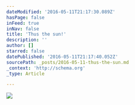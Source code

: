 ```yaml
---
dateModified: '2016-05-11T21:17:30.089Z'
hasPage: false
inFeed: true
inNav: false
title: 'Thus the sun!'
description: ''
author: []
starred: false
datePublished: '2016-05-11T21:17:40.052Z'
sourcePath: _posts/2016-05-11-thus-the-sun.md
_context: 'http://schema.org'
_type: Article

---
```

![](https://the-grid-user-content.s3-us-west-2.amazonaws.com/359ad545-e08d-42f8-b601-d541963b0d9b.jpg)